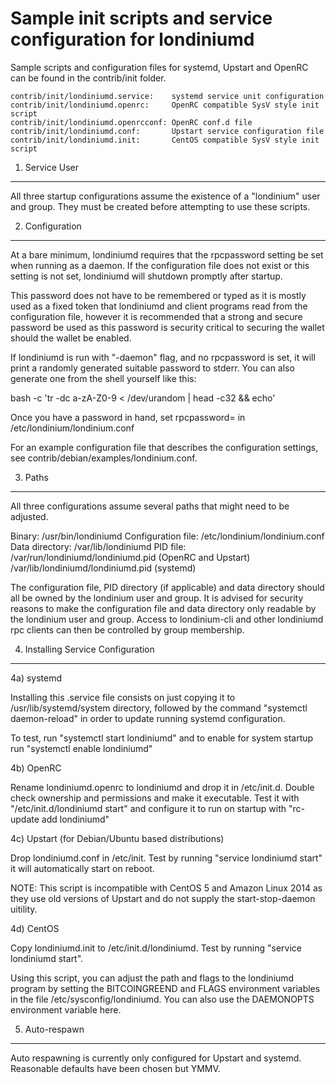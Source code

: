 Sample init scripts and service configuration for londiniumd
==========================================================

Sample scripts and configuration files for systemd, Upstart and OpenRC
can be found in the contrib/init folder.

    contrib/init/londiniumd.service:    systemd service unit configuration
    contrib/init/londiniumd.openrc:     OpenRC compatible SysV style init script
    contrib/init/londiniumd.openrcconf: OpenRC conf.d file
    contrib/init/londiniumd.conf:       Upstart service configuration file
    contrib/init/londiniumd.init:       CentOS compatible SysV style init script

1. Service User
---------------------------------

All three startup configurations assume the existence of a "londinium" user
and group.  They must be created before attempting to use these scripts.

2. Configuration
---------------------------------

At a bare minimum, londiniumd requires that the rpcpassword setting be set
when running as a daemon.  If the configuration file does not exist or this
setting is not set, londiniumd will shutdown promptly after startup.

This password does not have to be remembered or typed as it is mostly used
as a fixed token that londiniumd and client programs read from the configuration
file, however it is recommended that a strong and secure password be used
as this password is security critical to securing the wallet should the
wallet be enabled.

If londiniumd is run with "-daemon" flag, and no rpcpassword is set, it will
print a randomly generated suitable password to stderr.  You can also
generate one from the shell yourself like this:

bash -c 'tr -dc a-zA-Z0-9 < /dev/urandom | head -c32 && echo'

Once you have a password in hand, set rpcpassword= in /etc/londinium/londinium.conf

For an example configuration file that describes the configuration settings,
see contrib/debian/examples/londinium.conf.

3. Paths
---------------------------------

All three configurations assume several paths that might need to be adjusted.

Binary:              /usr/bin/londiniumd
Configuration file:  /etc/londinium/londinium.conf
Data directory:      /var/lib/londiniumd
PID file:            /var/run/londiniumd/londiniumd.pid (OpenRC and Upstart)
                     /var/lib/londiniumd/londiniumd.pid (systemd)

The configuration file, PID directory (if applicable) and data directory
should all be owned by the londinium user and group.  It is advised for security
reasons to make the configuration file and data directory only readable by the
londinium user and group.  Access to londinium-cli and other londiniumd rpc clients
can then be controlled by group membership.

4. Installing Service Configuration
-----------------------------------

4a) systemd

Installing this .service file consists on just copying it to
/usr/lib/systemd/system directory, followed by the command
"systemctl daemon-reload" in order to update running systemd configuration.

To test, run "systemctl start londiniumd" and to enable for system startup run
"systemctl enable londiniumd"

4b) OpenRC

Rename londiniumd.openrc to londiniumd and drop it in /etc/init.d.  Double
check ownership and permissions and make it executable.  Test it with
"/etc/init.d/londiniumd start" and configure it to run on startup with
"rc-update add londiniumd"

4c) Upstart (for Debian/Ubuntu based distributions)

Drop londiniumd.conf in /etc/init.  Test by running "service londiniumd start"
it will automatically start on reboot.

NOTE: This script is incompatible with CentOS 5 and Amazon Linux 2014 as they
use old versions of Upstart and do not supply the start-stop-daemon uitility.

4d) CentOS

Copy londiniumd.init to /etc/init.d/londiniumd. Test by running "service londiniumd start".

Using this script, you can adjust the path and flags to the londiniumd program by
setting the BITCOINGREEND and FLAGS environment variables in the file
/etc/sysconfig/londiniumd. You can also use the DAEMONOPTS environment variable here.

5. Auto-respawn
-----------------------------------

Auto respawning is currently only configured for Upstart and systemd.
Reasonable defaults have been chosen but YMMV.
